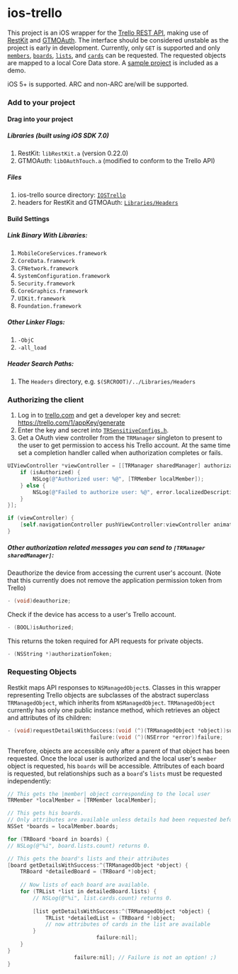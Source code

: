 ios-trello
==========

This project is an iOS wrapper for the [Trello REST API](https://trello.com/docs/index.html), making use of [RestKit](http://restkit.org/) and [GTMOAuth](http://code.google.com/p/gtm-oauth/). The interface should be considered unstable as the project is early in development. Currently, only `GET` is supported and only
[`members`](https://trello.com/docs/api/member/index.html), 
[`boards`](https://trello.com/docs/api/board/index.html), 
[`lists`](https://trello.com/docs/api/list/index.html), and 
[`cards`](https://trello.com/docs/api/card/index.html) 
can be requested. The requested objects are mapped to a local Core Data store. A [sample project](https://github.com/ykjchen/ios-trello/tree/master/SampleProject) is included as a demo.

iOS 5+ is supported. ARC and non-ARC are/will be supported.

### Add to your project

#### Drag into your project
##### Libraries (built using iOS SDK 7.0)
1. RestKit: `libRestKit.a` (version 0.22.0)
2. GTMOAuth: `libOAuthTouch.a` (modified to conform to the Trello API)

##### Files
1. ios-trello source directory: [`IOSTrello`](https://github.com/ykjchen/ios-trello/tree/master/IOSTrello)
2. headers for RestKit and GTMOAuth: [`Libraries/Headers`](https://github.com/ykjchen/ios-trello/tree/master/Libraries/Headers)

#### Build Settings
##### Link  Binary With Libraries:
1. `MobileCoreServices.framework`  
2. `CoreData.framework`  
3. `CFNetwork.framework`  
4. `SystemConfiguration.framework`  
5. `Security.framework`  
6. `CoreGraphics.framework`  
7. `UIKit.framework`  
8. `Foundation.framework`  

##### Other Linker Flags:
1. `-ObjC`  
2. `-all_load`  

##### Header Search Paths:
1. The `Headers` directory, e.g. `$(SRCROOT)/../Libraries/Headers`  

### Authorizing the client

1. Log in to [trello.com](https://trello.com) and get a developer key and secret: https://trello.com/1/appKey/generate
2. Enter the key and secret into [`TRSensitiveConfigs.h`](https://github.com/ykjchen/ios-trello/blob/master/IOSTrello/Resources/TRSensitiveConfigs.h).
3. Get a OAuth view controller from the `TRManager` singleton to present to the user to get permission to access his Trello account. At the same time set a completion handler called when authorization completes or fails.

```objective-c        
UIViewController *viewController = [[TRManager sharedManager] authorizationViewControllerWithCompletionHandler:^(BOOL isAuthorized, NSError *error) {
    if (isAuthorized) {
        NSLog(@"Authorized user: %@", [TRMember localMember]);
    } else {
        NSLog(@"Failed to authorize user: %@", error.localizedDescription);
    }
}];

if (viewController) {
    [self.navigationController pushViewController:viewController animated:YES];
}
```
 
##### Other authorization related messages you can send to `[TRManager sharedManager]`:

Deauthorize the device from accessing the current user's account.
(Note that this currently does not remove the application permission token from Trello)

```objective-c
- (void)deauthorize;
```

Check if the device has access to a user's Trello account.
    
```objective-c
- (BOOL)isAuthorized;
```

This returns the token required for API requests for private objects.
    
```objective-c
- (NSString *)authorizationToken;
```

### Requesting Objects

Restkit maps API responses to `NSManagedObject`s. Classes in this wrapper representing Trello objects are subclasses of the abstract superclass `TRManagedObject`, which inherits from `NSManagedObject`. `TRManagedObject` currently has only one public instance method, which retrieves an object and attributes of its children:

```objective-c
- (void)requestDetailsWithSuccess:(void (^)(TRManagedObject *object))success
                          failure:(void (^)(NSError *error))failure;
```

Therefore, objects are accessible only after a parent of that object has been requested. Once the local user is authorized and the local user's `member` object is requested, his `boards` will be accessible. Attributes of each board is requested, but relationships such as a `board`'s `lists` must be requested independently:

```objective-c
// This gets the |member| object corresponding to the local user
TRMember *localMember = [TRMember localMember];

// This gets his boards.
// Only attributes are available unless details had been requested before.
NSSet *boards = localMember.boards;

for (TRBoard *board in boards) {
// NSLog(@"%i", board.lists.count) returns 0.

// This gets the board's lists and their attributes
[board getDetailsWithSuccess:^(TRManagedObject *object) {
    TRBoard *detailedBoard = (TRBoard *)object;
    
    // Now lists of each board are available.
    for (TRList *list in detailedBoard.lists) {
        // NSLog(@"%i", list.cards.count) returns 0.
    
        [list getDetailsWithSuccess:^(TRManagedObject *object) {
            TRList *detailedList = (TRBoard *)object;
            // now attributes of cards in the list are available
        }
                            failure:nil];
    }
}
                     failure:nil]; // Failure is not an option! ;)
}
```
    
